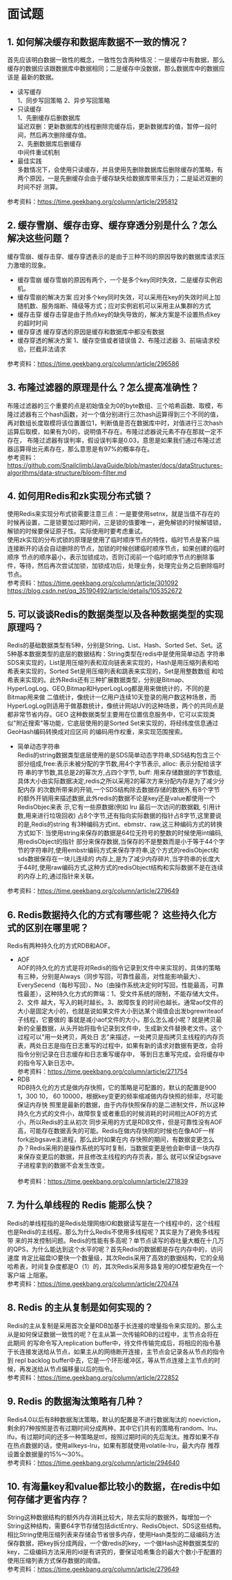 # 面试题
## 1. 如何解决缓存和数据库数据不一致的情况？
首先应该明白数据一致性的概念，一致性包含两种情况：一是缓存中有数据，那么缓存的数据应该跟数据库中数据相同；二是缓存中没数据，那么数据库中的数据应该是
最新的数据。
- 读写缓存<br>
1、同步写回策略
2、异步写回策略
- 只读缓存<br>
1、先删缓存后删数据库<br>
  延迟双删：更新数据库的线程删除完缓存后，更新数据库的值，暂停一段时间，然后再次删除缓存值。<br>
2、先删数据库后删缓存<br>
  中间件重试机制<br>
- 最佳实践<br>
  多数情况下，会使用只读缓存，并且使用先删除数据库后删除缓存的策略，有两个原因，一是先删缓存会由于缓存缺失给数据库带来压力；二是延迟双删的时间不好
测算。

参考资料：https://time.geekbang.org/column/article/295812 

## 2. 缓存雪崩、缓存击穿、缓存穿透分别是什么？怎么解决这些问题？
缓存雪崩、缓存击穿、缓存穿透表示的是由于三种不同的原因导致的数据库请求压力激增的现象。
- 缓存雪崩
缓存雪崩的原因有两个，一个是多个key同时失效，二是缓存实例宕机。
- 缓存雪崩的解决方案
应对多个key同时失效，可以采用在key的失效时间上加随机数、服务熔断、降级等方式；应对实例宕机可以采用主从集群的方式
- 缓存击穿
缓存击穿是由于热点key的缺失导致的，解决方案是不设置热点key的超时时间
- 缓存穿透
缓存穿透的原因是缓存和数据库中都没有数据 
- 缓存穿透的解决方案
1、缓存空值或者错误值
2、布隆过滤器
3、前端请求校验，拦截非法请求
  
参考资料：https://time.geekbang.org/column/article/296586

## 3. 布隆过滤器的原理是什么？怎么提高准确性？
布隆过滤器的三个重要的点是初始值全为0的byte数组、三个哈希函数、取模，布隆过滤器有三个hash函数，对一个值分别进行三次hash运算得到三个不同的值，
再对数组长度取模将该位置置位1，判断值是否在数据库中时，对值进行三次hash运算后取模，如果有为0的，说明值不存在。布隆过滤器说元素不存在那就一定不存在，
布隆过滤器有误判率，假设误判率是0.03，意思是如果我们通过布隆过滤器运算得出元素存在，那么意思是有97%的概率存在。<br>
参考资料：https://github.com/Snailclimb/JavaGuide/blob/master/docs/dataStructures-algorithms/data-structure/bloom-filter.md

## 4. 如何用Redis和zk实现分布式锁？
使用Redis来实现分布式锁需要注意三点：一是要使用setnx，就是当值不存在的时候再设置，二是锁要加过期时间，三是锁的值要唯一，避免解锁的时候解错锁，
解锁的时候要保证原子性。实际使用时要考虑重试。<br>
使用zk实现的分布式锁的原理是使用了临时顺序节点的特性，临时节点是客户端连接断开的话会自动删除的节点，加锁的时候创建临时顺序节点，如果创建的临时顺序
节点的顺序最小，表示加锁成功，否则订阅前一个临时顺序节点的删除事件，等待，然后再次尝试加锁，加锁成功后，处理业务，处理完业务之后删除临时节点。<br>
参考资料：https://time.geekbang.org/column/article/301092
https://blog.csdn.net/qq_35190492/article/details/105352672

## 5. 可以谈谈Redis的数据类型以及各种数据类型的实现原理吗？
Redis的基础数据类型有5种，分别是String、List、Hash、Sorted Set、Set。这5种基本数据类型的底层的数据结构：String类型在redis中是使用简单动态
字符串SDS来实现的，List是用压缩列表和双向链表来实现的，Hash是用压缩列表和哈希表来实现的，Sorted Set是用压缩列表和跳表来实现的，Set是用整数数组
和哈希表来实现的。此外Redis还有三种扩展数据类型，分别是Bitmap、HyperLogLog、GEO,Bitmap和HyperLogLog都是用来做统计的，不同的是Bitmap用来做
二值统计，像统计一亿用户连续10天登录的用户数这种场景，而HyperLogLog则适用于做基数统计，像统计网站UV的这种场景，两个的共同点是都非常节省内存。GEO
这种数据类型主要用在位置信息服务中，它可以实现类似"附近搜索"等功能，它底层使用的是Sorted Set来实现的，将经纬度信息通过GeoHash编码转换成对应区间
的编码用作权重，来实现范围搜索。
- 简单动态字符串<br>
Redis的string数据类型底层使用的是SDS简单动态字符串,SDS结构包含三个部分组成,free:表示未被分配的字节数,用4个字节表示, alloc: 表示分配给该字符
串的字节数,其总是2的幂次方,占四个字节, buff: 用来存储数据的字节数组,具体大小由实际数据决定,redis之所以采用2的幂次方来分配内存是为了减少分配内存
的次数所带来的开销,一个SDS结构除去数据存储的数据外,有8个字节的额外开销用来描述数据,此外redis的数据不论是key还是value都使用一个RedisObjec来表
示,它有一些原数据(例如 lru 最后一次访问的数据戳, 引用计数,用来进行垃圾回收) 占8个字节,还有指向实际数据的指针占8字节,这里要说的是,Redis的string
有3种编码方式int、ebmstr、raw,这三种编码方式的转换方式如下: 当使用string来保存的数据是64位无符号的整数的时候使用int编码,用redisObject的指针
部分来保存数据,当保存的不是整数而是小于等于44个字节的字符串时,使用embstr编码方式来保存字符串,这个方式的redisObject和sds数据保存在一块儿连续的
内存上,是为了减少内存碎片,当字符串的长度大于44时,使用raw编码方式,这种方式的redisObject结构和实际数据不是在连续的内存上的,通过指针来关联。<br>

参考资料：https://time.geekbang.org/column/article/279649

## 6. Redis数据持久化的方式有哪些呢？ 这些持久化方式的区别在哪里呢？
Redis有两种持久化的方式RDB和AOF。
- AOF<br>
AOF的持久化的方式是将对Redis的指令记录到文件中来实现的，具体的策略有三种，分别是Always（同步写回，可靠性最高，对性能影响最大）、
EverySecend（每秒写回）、No（由操作系统决定何时写回，性能最高，可靠性最差），这种持久化方式的弊端：1、受文件系统的限制，不能存储大文件。2、文件
越大，写入的耗时越长。3、故障恢复的时间也越长。通常aof文件的大小是固定大小的，也就是说如果文件大小到达某个阈值会出发bgrewriteaof子线程，它要做的
事就是减小aof文件的大小，那么怎么减小呢？就是拷贝最新的全量数据，从头开始将指令记录到文件中，生成新文件替换老文件。这个过程可以"用一处拷贝，两处日
志"来描述，一处拷贝是指拷贝主线程的内存页表，两处日志是指在日志重写的过程中，如果有新的请求对数据有更改，会将指令分别记录在日志缓存和日志重写缓存中，
等到日志重写完成，会将缓存中的指令写入新日志中。<br>
参考资料：https://time.geekbang.org/column/article/271754
- RDB<br>
RDB持久化的方式是做内存快照，它的策略是可配置的，默认的配置是900 1，300 10， 60 10000，根据key变更的频率缩减做内存快照的频率，尽可能保证内存快
照里是最新的数据，由于内存快照保存的是二进制文件，所以这种持久化方式的文件小，故障恢复或者重启的时候消耗的时间相比AOF的方式小，所以Redis的主从初次
同步采用的方式是RDB文件，但是可靠性没有AOF高，可能存在数据丢失的可能。Redis在做内存快照的时候也在像AOF一样fork出bgsave主进程，那么此时如果在内
存快照的期间，有数据变更怎么办？Redis采用的是操作系统的写时复制，当数据变更是他会新申请一块内存来保存变更后的数据，并且修改主线程的内存页表，那么
就可以保证bgsave子进程拿到的数据不会发生改变。<br>  
参考资料：https://time.geekbang.org/column/article/271839

## 7. 为什么单线程的 Redis 能那么快？
Redis的单线程指的是Redis处理网络IO和数据读写是在一个线程中的，这个线程也是Redis的主线程。那么为什么Redis不使用多线程呢？其实是为了避免多线程带
来的并发控制问题。Redis的性能有多高呢？单节点读写的吞吐量大概在十几万的QPS，为什么能达到这个水平的呢？首先Redis的数据都是存在内存中的，访问速度
肯定比磁盘IO要快一个数量级，其次Redis采用了高效的数据结构，它的全局哈希表，时间复杂度都是O（1）的，其次Redis采用多路复用的IO模型避免在一个客户端
上阻塞。<br>
参考资料：https://time.geekbang.org/column/article/270474

## 8. Redis 的主从复制是如何实现的？
Redis的主从复制是采用首次全量RDB加基于长连接的增量指令来实现的。那么主从是如何保证数据一致性的呢？在主从第一次传输RDB的过程中，主节点会将在此期间
的写命令写入replication buffer中，待文件传输完成后，将相应的指令基于长连接发送给从节点，如果主从的网络断开连接，主节点会记录各从节点的指令到
repl backlog buffer中去，它是一个环形缓冲区，等从节点连接上主节点的时候，再发送给从节点偏移量以后的指令。<br>
参考资料：https://time.geekbang.org/column/article/272852

## 9. Redis 的数据淘汰策略有几种？
Redis4.0以后有8种数据淘汰策略，默认的配置是不进行数据淘汰的 noeviction，剩余的7种按照是否有过期时间分成两种，其中它们共有的策略有random、lru、
lfu，有过期时间的还多一种策略是ttl，按照过期时间的先后淘汰。推荐如果不存在热点数据的话，使用allkeys-lru，如果有那就使用volatile-lru，最大内存
推荐设置全数据量的15%～30%。<br>
参考资料：https://time.geekbang.org/column/article/294640

## 10. 有海量key和value都比较小的数据，在redis中如何存储才更省内存？
String这种数据结构的额外内存消耗比较大，除去实际的数据外，每增加一个String这种结构，需要64字节存储包括dictEntry、RedisObject、SDS这些结构。
相比String使用压缩列表来存储会节省很多内存，使用Hash类型的二级编码方法保存数据，把key拆分成两段，一个做redis的key，一个做Hash这种数据类型的
key，二级编码方法采用的id是有讲究的，要保证哈希集合的最大个数小于配置的使用压缩列表方式保存数据的阈值。<br>
参考资料：https://time.geekbang.org/column/article/279649
